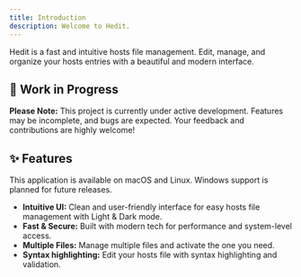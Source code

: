 ```yaml
---
title: Introduction
description: Welcome to Hedit.
---
```


Hedit is a fast and intuitive hosts file management. Edit, manage, and organize your hosts entries with a beautiful and modern interface.

## 🚧 Work in Progress

**Please Note:** This project is currently under active development. Features may be incomplete, and bugs are expected. Your feedback and contributions are highly welcome!

## ✨ Features

This application is available on macOS and Linux. Windows support is planned for future releases.

*   **Intuitive UI:** Clean and user-friendly interface for easy hosts file management with Light & Dark mode.
*   **Fast & Secure:** Built with modern tech for performance and system-level access.
*   **Multiple Files:** Manage multiple files and activate the one you need.
*   **Syntax highlighting:** Edit your hosts file with syntax highlighting and validation.